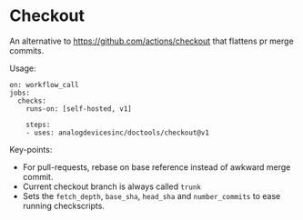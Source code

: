 Checkout
========

An alternative to https://github.com/actions/checkout that flattens pr merge commits.

Usage:

```
on: workflow_call
jobs:
  checks:
    runs-on: [self-hosted, v1]

    steps:
    - uses: analogdevicesinc/doctools/checkout@v1
```

Key-points:

* For pull-requests, rebase on base reference instead of awkward merge commit.
* Current checkout branch is always called ``trunk``
* Sets the ``fetch_depth``, ``base_sha``, ``head_sha`` and ``number_commits`` to
  ease running checkscripts.

